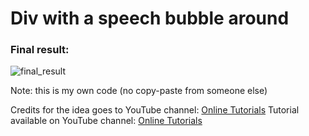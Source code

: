 <h1>Div with a speech bubble around</h1>
<h3>Final result:</h3>

![final_result](https://user-images.githubusercontent.com/31028022/49538575-6ec59d80-f8d4-11e8-9055-46bfd00bcb99.png)

Note: this is my own code (no copy-paste from someone else)

Credits for the idea goes to YouTube channel: <a href="https://www.youtube.com/channel/UCbwXnUipZsLfUckBPsC7Jog"           target="_blank">Online Tutorials</a>
Tutorial available on YouTube channel: <a href="https://www.youtube.com/channel/UCbwXnUipZsLfUckBPsC7Jog"           target="_blank">Online Tutorials</a>
